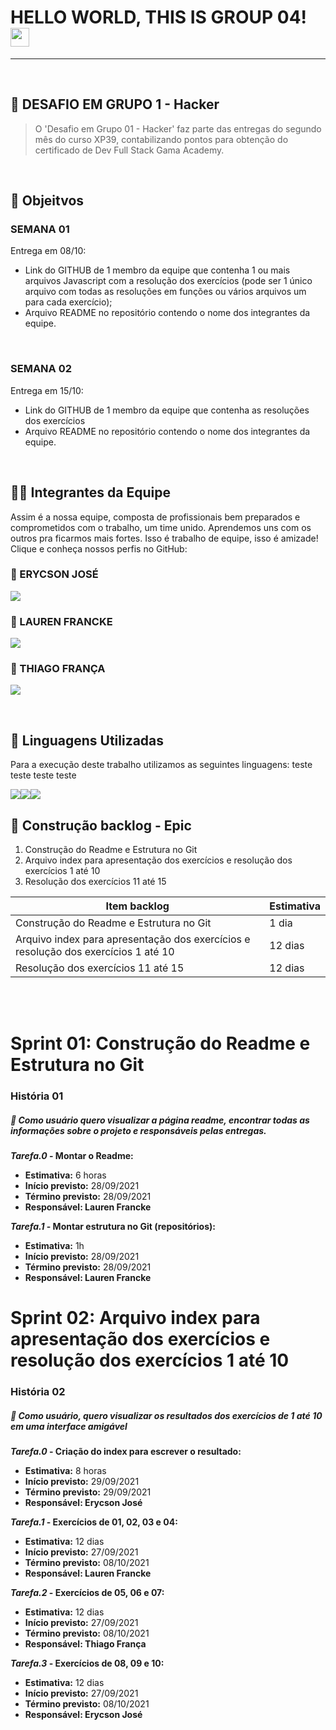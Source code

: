 # HELLO WORLD, THIS IS GROUP 04! <img src=https://github.com/TheDudeThatCode/TheDudeThatCode/blob/master/Assets/Earth.gif width="30">
---

<br />

## 🧐 DESAFIO EM GRUPO 1 - Hacker

> O 'Desafio em Grupo 01 - Hacker' faz parte das entregas do segundo mês do curso XP39,  contabilizando pontos para obtenção do certificado de Dev Full Stack Gama Academy.

<br />

## 🎯 Objeitvos

<h3>SEMANA 01</h3>
Entrega em  08/10:

<br />

- Link do GITHUB de 1 membro da equipe que contenha 1 ou mais arquivos Javascript com a resolução dos exercícios (pode ser 1 único arquivo com todas as resoluções em funções ou vários arquivos um para cada exercício);
- Arquivo README no repositório contendo o nome dos integrantes da equipe.

<br />

<h3>SEMANA 02</h3>
Entrega em  15/10:

<br />

- Link do GITHUB de 1 membro da equipe que contenha as resoluções dos exercícios
- Arquivo README no repositório contendo o nome dos integrantes da equipe.

<br />

## 👨‍💻 Integrantes da Equipe

Assim é a nossa equipe, composta de profissionais bem preparados e comprometidos com o trabalho, um time unido.
Aprendemos uns com os outros pra ficarmos mais fortes. Isso é trabalho de equipe, isso é amizade!
<br />
Clique e conheça nossos perfis no GitHub:

<H3>👦 ERYCSON JOSÉ</H3>

[<img src = "https://img.shields.io/badge/GitHub-100000?style=for-the-badge&logo=github&logoColor=white">](https://www.github.com/ErycsonJose)

<H3>👧 LAUREN FRANCKE</H3>

[<img src = "https://img.shields.io/badge/GitHub-100000?style=for-the-badge&logo=github&logoColor=white">](https://www.github.com/LaurenFrancke)

<H3>👦 THIAGO FRANÇA</H3>

[<img src = "https://img.shields.io/badge/GitHub-100000?style=for-the-badge&logo=github&logoColor=white">](https://www.github.com/Thiagorsfranca)


<br />

## 👅 Linguagens Utilizadas

Para a execução deste trabalho utilizamos as seguintes linguagens:
teste teste teste teste

<img src="https://img.shields.io/badge/HTML5-E34F26?style=for-the-badge&logo=html5&logoColor=white" /><img src="https://img.shields.io/badge/JavaScript-323330?style=for-the-badge&logo=javascript&logoColor=F7DF1E" /><img src="https://img.shields.io/badge/CSS3-1572B6?style=for-the-badge&logo=css3&logoColor=white" />


## 📅 Construção backlog - Epic
<ol>
	<li>Construção do Readme e Estrutura no Git</li>
	<li>Arquivo index para apresentação dos exercícios e resolução dos exercícios 1 até 10 </li>
	<li>Resolução dos exercícios 11 até 15 </li>
    
	
</ol>

<table>
	<thead>
		<th><b>Item backlog</b></th>
		<th>Estimativa </th>
	</thead>
	<tbody>
		<tr>
			<td>Construção do Readme e Estrutura no Git</td>
			<td>1 dia</td>
		</tr>
		<tr>
			<td>Arquivo index para apresentação dos exercícios e resolução dos exercícios 1 até 10</td>
			<td>12 dias</td>
		</tr>
		<tr>
			<td>Resolução dos exercícios 11 até 15</td>
			<td>12 dias</td>
		</tr>
	</tbody>
</table>

<br>
</br>


# Sprint 01: Construção do Readme e Estrutura no Git
### História 01
##### 👩 Como usuário quero visualizar a página readme, encontrar todas as informações sobre o projeto e responsáveis pelas entregas.

<b><i>Tarefa.0</i> - Montar o Readme: </b> </b>
<ul>  
	<li><b>	Estimativa:</b> 6 horas</li>
	<li><b>Início previsto:</b> 28/09/2021</li>
	<li><b>Término previsto:</b> 28/09/2021</li>
	<li><b>Responsável: Lauren Francke</b></li>
</ul>

<b><i>Tarefa.1</i> -  Montar estrutura no Git (repositórios): </b> 
<ul>  
	<li><b>	Estimativa:</b> 1h</li>
	<li><b>Início previsto:</b> 28/09/2021</li>
	<li><b>Término previsto:</b> 28/09/2021</li>
	<li><b>Responsável: Lauren Francke</b></li>
</ul>


# Sprint 02: Arquivo index para apresentação dos exercícios e resolução dos exercícios 1 até 10
### História 02
##### 👩 Como usuário, quero visualizar os resultados dos exercícios de 1 até 10 em uma interface amigável

<b><i>Tarefa.0</i> - Criação do index para escrever o resultado: </b> 
<ul>  
	<li><b>	Estimativa:</b> 8 horas</li>
	<li><b>Início previsto:</b> 29/09/2021</li>
	<li><b>Término previsto:</b> 29/09/2021</li>
	<li><b>Responsável: Erycson José</b></li>
</ul>

<b><i>Tarefa.1</i> -  Exercícios de 01, 02, 03 e 04: </b> 
<ul>  
	<li><b>	Estimativa:</b> 12 dias</li>
	<li><b>Início previsto:</b> 27/09/2021</li>
	<li><b>Término previsto:</b> 08/10/2021</li>
	<li><b>Responsável: Lauren Francke</b></li>
</ul>

<b><i>Tarefa.2</i> -  Exercícios de 05, 06 e 07: </b> 
<ul>  
	<li><b>	Estimativa:</b> 12 dias</li>
	<li><b>Início previsto:</b> 27/09/2021</li>
	<li><b>Término previsto:</b> 08/10/2021</li>
	<li><b>Responsável: Thiago França</b></li>
</ul>

<b><i>Tarefa.3</i> -  Exercícios de 08, 09 e 10: </b> 
<ul>  
	<li><b>	Estimativa:</b> 12 dias</li>
	<li><b>Início previsto:</b> 27/09/2021</li>
	<li><b>Término previsto:</b> 08/10/2021</li>
	<li><b>Responsável: Erycson José</b></li>
</ul>
